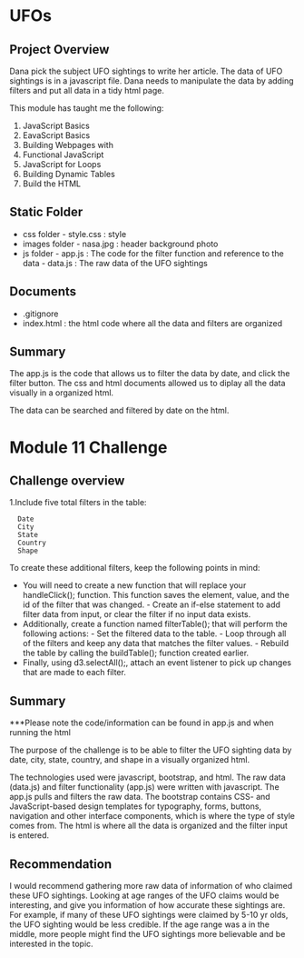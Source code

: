 # UFOs

## Project Overview 
Dana pick the subject UFO sightings to write her article. The data of UFO sightings is in a javascript file. Dana needs to manipulate the data by adding filters and put all data in a tidy html page.


This module has taught me the following:

1. JavaScript Basics
2. EavaScript Basics 
3. Building Webpages with 
4. Functional JavaScript 
5. JavaScript for Loops 
6. Building Dynamic Tables
7. Build the HTML 

## Static Folder
- css folder
        - style.css : style 
- images folder
        - nasa.jpg : header background photo
- js folder
        - app.js : The code for the filter function and reference to the data
        - data.js : The raw data of the UFO sightings

        
## Documents

- .gitignore
- index.html : the html code where all the data and filters are organized

## Summary

The app.js is the code that allows us to filter the data by date, and click the filter button. The css and html documents allowed us to diplay all the data visually in a organized html. 

The data can be searched and filtered by date on the html. 

# Module 11 Challenge 

## Challenge overview

1.Include five total filters in the table:

      Date
      City
      State
      Country
      Shape
To create these additional filters, keep the following points in mind:

- You will need to create a new function that will replace your handleClick(); function. This function saves the element, value, and the id of the filter that was changed.
      - Create an if-else statement to add filter data from input, or clear the filter if no input data exists.
- Additionally, create a function named filterTable(); that will perform the following actions:
      - Set the filtered data to the table.
      - Loop through all of the filters and keep any data that matches the filter values.
      - Rebuild the table by calling the buildTable(); function created earlier.
- Finally, using d3.selectAll();, attach an event listener to pick up changes that are made to each filter.

## Summary 
***Please note the code/information can be found in app.js and when running the html

The purpose of the challenge is to be able to filter the UFO sighting data by date, city, state, country, and shape in a visually organized html. 

The technologies used were javascript, bootstrap, and html. The raw data (data.js) and filter functionality (app.js) were written with javascript. The app.js pulls and filters the raw data. The bootstrap contains CSS- and JavaScript-based design templates for typography, forms, buttons, navigation and other interface components, which is where the type of style comes from. The html is where all the data is organized and the filter input is entered. 

## Recommendation

I would recommend gathering more raw data of information of who claimed these UFO sightings. Looking at age ranges of the UFO claims would be interesting, and give you information of how accurate these sightings are. For example, if many of these UFO sightings were claimed by 5-10 yr olds, the UFO sighting would be less credible. If the age range was a in the middle, more people might find the UFO sightings more believable and be interested in the topic. 
